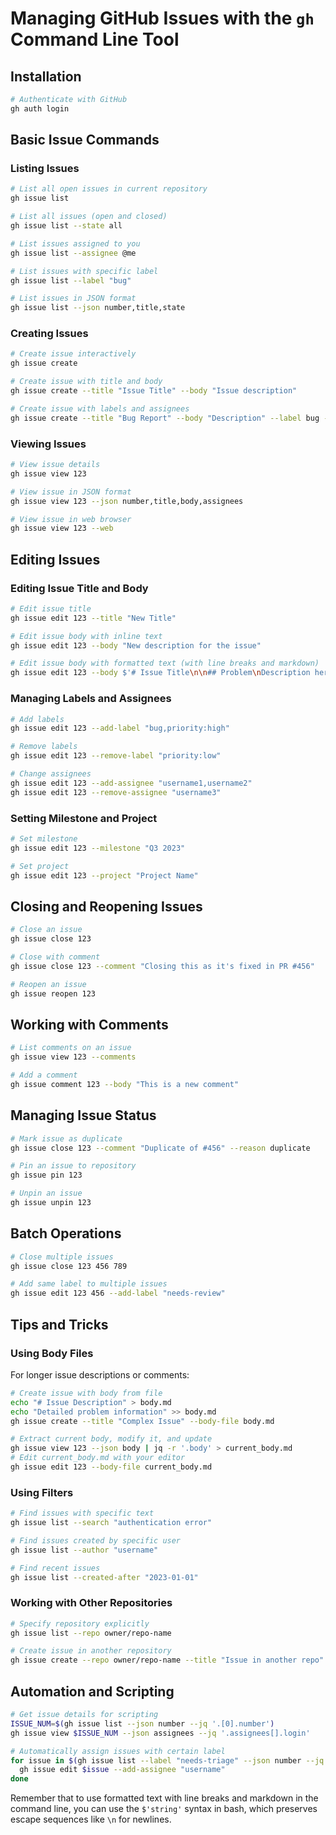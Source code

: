 # Managing GitHub Issues with the `gh` Command Line Tool

## Installation

```bash
# Authenticate with GitHub
gh auth login
```

## Basic Issue Commands

### Listing Issues

```bash
# List all open issues in current repository
gh issue list

# List all issues (open and closed)
gh issue list --state all

# List issues assigned to you
gh issue list --assignee @me

# List issues with specific label
gh issue list --label "bug"

# List issues in JSON format
gh issue list --json number,title,state
```

### Creating Issues

```bash
# Create issue interactively
gh issue create

# Create issue with title and body
gh issue create --title "Issue Title" --body "Issue description"

# Create issue with labels and assignees
gh issue create --title "Bug Report" --body "Description" --label bug --assignee username
```

### Viewing Issues

```bash
# View issue details
gh issue view 123

# View issue in JSON format
gh issue view 123 --json number,title,body,assignees

# View issue in web browser
gh issue view 123 --web
```

## Editing Issues

### Editing Issue Title and Body

```bash
# Edit issue title
gh issue edit 123 --title "New Title"

# Edit issue body with inline text
gh issue edit 123 --body "New description for the issue"

# Edit issue body with formatted text (with line breaks and markdown)
gh issue edit 123 --body $'# Issue Title\n\n## Problem\nDescription here\n\n## Solution\n- Step 1\n- Step 2'
```

### Managing Labels and Assignees

```bash
# Add labels
gh issue edit 123 --add-label "bug,priority:high"

# Remove labels
gh issue edit 123 --remove-label "priority:low"

# Change assignees
gh issue edit 123 --add-assignee "username1,username2"
gh issue edit 123 --remove-assignee "username3"
```

### Setting Milestone and Project

```bash
# Set milestone
gh issue edit 123 --milestone "Q3 2023"

# Set project
gh issue edit 123 --project "Project Name"
```

## Closing and Reopening Issues

```bash
# Close an issue
gh issue close 123

# Close with comment
gh issue close 123 --comment "Closing this as it's fixed in PR #456"

# Reopen an issue
gh issue reopen 123
```

## Working with Comments

```bash
# List comments on an issue
gh issue view 123 --comments

# Add a comment
gh issue comment 123 --body "This is a new comment"
```

## Managing Issue Status

```bash
# Mark issue as duplicate
gh issue close 123 --comment "Duplicate of #456" --reason duplicate

# Pin an issue to repository
gh issue pin 123

# Unpin an issue
gh issue unpin 123
```

## Batch Operations

```bash
# Close multiple issues
gh issue close 123 456 789

# Add same label to multiple issues
gh issue edit 123 456 --add-label "needs-review"
```

## Tips and Tricks

### Using Body Files

For longer issue descriptions or comments:

```bash
# Create issue with body from file
echo "# Issue Description" > body.md
echo "Detailed problem information" >> body.md
gh issue create --title "Complex Issue" --body-file body.md

# Extract current body, modify it, and update
gh issue view 123 --json body | jq -r '.body' > current_body.md
# Edit current_body.md with your editor
gh issue edit 123 --body-file current_body.md
```

### Using Filters

```bash
# Find issues with specific text
gh issue list --search "authentication error"

# Find issues created by specific user
gh issue list --author "username"

# Find recent issues
gh issue list --created-after "2023-01-01"
```

### Working with Other Repositories

```bash
# Specify repository explicitly
gh issue list --repo owner/repo-name

# Create issue in another repository
gh issue create --repo owner/repo-name --title "Issue in another repo"
```

## Automation and Scripting

```bash
# Get issue details for scripting
ISSUE_NUM=$(gh issue list --json number --jq '.[0].number')
gh issue view $ISSUE_NUM --json assignees --jq '.assignees[].login'

# Automatically assign issues with certain label
for issue in $(gh issue list --label "needs-triage" --json number --jq '.[].number'); do
  gh issue edit $issue --add-assignee "username"
done
```

Remember that to use formatted text with line breaks and markdown in the command line, you can use the `$'string'` syntax in bash, which preserves escape sequences like `\n` for newlines.
